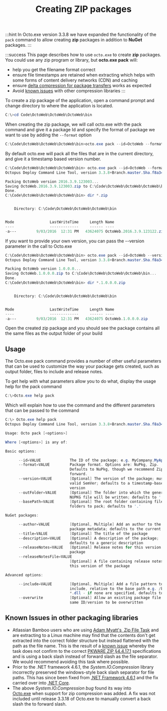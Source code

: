 ﻿---
title: Creating ZIP packages
position: 3
---


:::hint
In Octo.exe version 3.3.8 we have expanded the functionality of the `pack` command to allow creating **zip** packages in addition to **NuGet** packages.
:::

:::success
This page describes how to use `octo.exe` to create **zip** packages. You could use any zip program or library, but **octo.exe pack** will:

- help you get the filename format correct
- ensure file timestamps are retained when extracting which helps with some forms of content delivery networks (CDN) and caching
- ensure [delta compression for package transfers](/docs/home/deploying-applications/delta-compression-for-package-transfers.md) works as expected
- Avoid [known issues](/docs/home/packaging-applications/creating-zip-packages.md) with other compression libraries
:::


To create a zip package of the application, open a command prompt and change directory to where the application is located.

```powershell
C:\>cd Code\OctoWeb\OctoWeb\OctoWeb\bin
```


When creating the zip package, we will call octo.exe with the pack command and give it a package Id and specify the format of package we want to use by adding the `--format` option

```powershell
C:\Code\OctoWeb\OctoWeb\OctoWeb\bin>octo.exe pack --id=OctoWeb --format=zip
```


By default octo.exe will pack all the files that are in the current directory, and give it a timestamp based version number.

```powershell
C:\Code\OctoWeb\OctoWeb\OctoWeb\bin> octo.exe pack --id=OctoWeb --format=zip
Octopus Deploy Command Line Tool, version 3.3.8+Branch.master.Sha.f8a34fc6097785d7d382ddfaa9a7f009f29bc5fb

Packing OctoWeb version 2016.3.9.123003...
Saving OctoWeb.2016.3.9.123003.zip to C:\Code\OctoWeb\OctoWeb\OctoWeb\bin...
Done.
C:\Code\OctoWeb\OctoWeb\OctoWeb\bin> dir *.zip


    Directory: C:\Code\OctoWeb\OctoWeb\OctoWeb\bin


Mode                LastWriteTime     Length Name
----                -------------     ------ ----
-a---         9/03/2016  12:31 PM   43624075 OctoWeb.2016.3.9.123122.zip

```


If you want to provide your own version, you can pass the --version parameter in the call to Octo.exe

```powershell
C:\Code\OctoWeb\OctoWeb\OctoWeb\bin> octo.exe pack --id=OctoWeb --version=1.0.0.0 --format=zip
Octopus Deploy Command Line Tool, version 3.3.8+Branch.master.Sha.f8a34fc6097785d7d382ddfaa9a7f009f29bc5fb

Packing OctoWeb version 1.0.0.0...
Saving OctoWeb.1.0.0.0.zip to C:\Code\OctoWeb\OctoWeb\OctoWeb\bin...
Done.
C:\Code\OctoWeb\OctoWeb\OctoWeb\bin> dir *.1.0.0.0.zip


    Directory: C:\Code\OctoWeb\OctoWeb\OctoWeb\bin


Mode                LastWriteTime     Length Name
----                -------------     ------ ----
-a---         9/03/2016  12:31 PM   43624075 OctoWeb.1.0.0.0.zip
```


Open the created zip package and you should see the package contains all the same files as the output folder of your build

## Usage


The Octo.exe pack command provides a number of other useful parameters that can be used to customize the way your package gets created, such as output folder, files to include and release notes.


To get help with what parameters allow you to do what, display the usage help for the pack command

```powershell
C:\>Octo.exe help pack
```


Which will explain how to use the command and the different parameters that can be passed to the command

```powershell
C:\> Octo.exe help pack
Octopus Deploy Command Line Tool, version 3.3.8+Branch.master.Sha.f8a34fc6097785d7d382ddfaa9a7f009f29bc5fb

Usage: Octo pack [<options>]

Where [<options>] is any of:

Basic options:

      --id=VALUE             The ID of the package; e.g. MyCompany.MyApp
      --format=VALUE         Package format. Options are: NuPkg, Zip.
                             Defaults to NuPkg, though we recommend Zip going
                             forward.
      --version=VALUE        [Optional] The version of the package; must be a
                             valid SemVer; defaults to a timestamp-based
                             version
      --outFolder=VALUE      [Optional] The folder into which the generated
                             NUPKG file will be written; defaults to '.'
      --basePath=VALUE       [Optional] The root folder containing files and
                             folders to pack; defaults to '.'

NuGet packages:

      --author=VALUE         [Optional, Multiple] Add an author to the
                             package metadata; defaults to the current user
      --title=VALUE          [Optional] The title of the package
      --description=VALUE    [Optional] A description of the package;
                             defaults to a generic description
      --releaseNotes=VALUE   [Optional] Release notes for this version of the
                             package
      --releaseNotesFile=VALUE
                             [Optional] A file containing release notes for
                             this version of the package

Advanced options:

      --include=VALUE        [Optional, Multiple] Add a file pattern to
                             include, relative to the base path e.g. /bin/-
                             *.dll - if none are specified, defaults to **
      --overwrite            [Optional] Allow an existing package file of the
                             same ID/version to be overwritten


```

## Known Issues in other packaging libraries

- Atlassian Bamboo users who are using [Adam Myatt's  Zip File Task](https://bitbucket.org/adammyatt/bamboo-zip-file-tasks) and are extracting to a Linux machine may find that the contents don't get extracted into the correct folder structure but instead flattened with the path as the file name. This is the result of a [known issue](https://bitbucket.org/adammyatt/bamboo-zip-file-tasks/issues/4/change-request-use-forward-slashes-as-file) whereby the task does not confirm to the correct [PKWARE ZIP §4.4.17.1](http://help.octopusdeploy.com/discussions/problems/48081/r?go=aHR0cHM6Ly9wa3dhcmUuY2FjaGVmbHkubmV0L3dlYmRvY3MvY2FzZXN0dWRpZXMvQVBQTk9URS5UWFQ= "Link outside Support: https://pkware.cachefly.net/webdocs/casestudies/APPNOTE.TXT") specifications and is using a back slash instead of forward slash as the file separator. We would recommend avoiding this task where possible.
- Prior to the .NET framework 4.6.1, the *System.IO.Compression* library incorrectly preserved the windows-style back slash separator for file paths. This has since been fixed from [.NET Framework 4.6.1](https://msdn.microsoft.com/en-us/library/mt712573) and the fix carried over into [.NET Core](https://github.com/dotnet/corefx/commit/7b9331e89a795c72709aef38898929e74c343dfb).
- The above *System.IO.Compression bug* found its way into [Octo.exe](https://github.com/OctopusDeploy/Issues/issues/2583) when support for zip compression was added. A fix was not included until release 3.3.18 of Octo.exe to manually convert a back slash the to forward slash.
